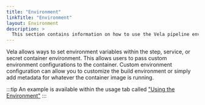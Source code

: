 ```yaml
---
title: "Environment"
linkTitle: "Environment"
layout: Environment
description: >
  This section contains information on how to use the Vela pipeline environment.
---
```


Vela allows ways to set environment variables within the step, service, or secret container environment. This allows users to pass custom environment configurations to the container. Custom environment configuration can allow you to customize the build environment or simply add metadata for whatever the container image is running.

:::tip
An example is available within the usage tab called ["Using the Environment"](/docs/usage/environment.md)
:::
